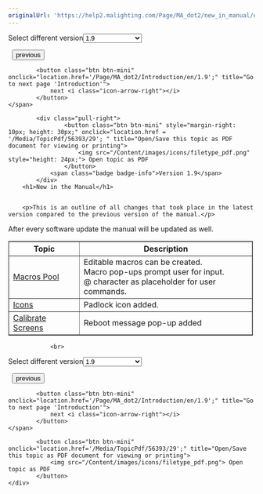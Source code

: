 ```yaml
---
originalUrl: 'https://help2.malighting.com/Page/MA_dot2/new_in_manual/en/1.9'
---
```


<div class="topic-navigation">

<div class="pull-right">
	<span class="pull-left">


<div class="pull-left">
<form action="/Topic/SetCurrentVersionNumber" class="form-inline" id="frmTagSelector" method="post">	<span class="form-mini">
		<div class="input-prepend"><span class="add-on">Select different version</span><select autocomplete="off" id="versionNumberId" name="versionNumberId" onchange="$(this).closest('#frmTagSelector').submit();" style="width: 120px;"><option value="">- latest -</option>
<option value="3">1.1</option>
<option value="7">1.2</option>
<option value="12">1.3</option>
<option value="16">1.5</option>
<option selected="selected" value="29">1.9</option>
</select></div>
		<input data-val="true" data-val-number="The field Int32 must be a number." data-val-required="The Int32 field is required." id="ProductId" name="ProductId" type="hidden" value="7">
		<input id="CurrentGuid" name="CurrentGuid" type="hidden" value="6d56278d-d51a-4d8f-9f9e-6f935a646cf5">
	</span>
</form></div>&nbsp;	</span>
	<span class="pull-right" style="white-space: nowrap;">
			<button class="btn btn-mini" onclick="location.href='/Page/MA_dot2/MA_dot2/en/1.9'; " title="Go to previous page 'dot2 User Manual'">
				<i class="icon-arrow-left"></i> previous
			</button>

			<button class="btn btn-mini" onclick="location.href='/Page/MA_dot2/Introduction/en/1.9';" title="Go to next page 'Introduction'">
				next <i class="icon-arrow-right"></i> 
			</button>
	</span>
</div>
<div class="clear-fix" style="margin-bottom: 10px"></div>
</div>

		
			<div class="pull-right">
					<button class="btn btn-mini" style="margin-right: 10px; height: 30px;" onclick="location.href = '/Media/TopicPdf/56393/29'; " title="Open/Save this topic as PDF document for viewing or printing">
						<img src="/Content/images/icons/filetype_pdf.png" style="height: 24px;"> Open topic as PDF
					</button>
				<span class="badge badge-info">Version 1.9</span>
			</div>
		<h1>New in the Manual</h1>


		<p>This is an outline of all changes that took place in the latest version compared to the previous version of the manual.</p>

<p>After every software update the manual will be updated as well.</p>

<table border="1" cellpadding="3" cellspacing="3" style="width:500px">
	<thead>
		<tr>
			<th scope="col">Topic</th>
			<th scope="col">Description</th>
		</tr>
	</thead>
	<tbody>
		<tr>
			<td><a href="/Topic/c2173bc1-c86a-4c4f-b2d7-05a83f0e9b2a">Macros Pool</a></td>
			<td>Editable macros can be created.<br>
			Macro pop-ups prompt user for input.<br>
			@ character as placeholder for user commands.</td>
		</tr>
		<tr>
			<td><a href="/Topic/4bdf0092-9184-4d12-bcf4-42b7a49ef170">Icons</a></td>
			<td>Padlock icon added.</td>
		</tr>
		<tr>
			<td><a href="/Topic/df133950-4418-4820-bd45-1d0f196336f3">Calibrate Screens</a></td>
			<td>Reboot message pop-up added</td>
		</tr>
	</tbody>
</table>


				<br>
<div class="topic-navigation">

<div class="pull-right">
	<span class="pull-left">


<div class="pull-left">
<form action="/Topic/SetCurrentVersionNumber" class="form-inline" id="frmTagSelector" method="post">	<span class="form-mini">
		<div class="input-prepend"><span class="add-on">Select different version</span><select autocomplete="off" id="versionNumberId" name="versionNumberId" onchange="$(this).closest('#frmTagSelector').submit();" style="width: 120px;"><option value="">- latest -</option>
<option value="3">1.1</option>
<option value="7">1.2</option>
<option value="12">1.3</option>
<option value="16">1.5</option>
<option selected="selected" value="29">1.9</option>
</select></div>
		<input data-val="true" data-val-number="The field Int32 must be a number." data-val-required="The Int32 field is required." id="ProductId" name="ProductId" type="hidden" value="7">
		<input id="CurrentGuid" name="CurrentGuid" type="hidden" value="6d56278d-d51a-4d8f-9f9e-6f935a646cf5">
	</span>
</form></div>&nbsp;	</span>
	<span class="pull-right" style="white-space: nowrap;">
			<button class="btn btn-mini" onclick="location.href='/Page/MA_dot2/MA_dot2/en/1.9'; " title="Go to previous page 'dot2 User Manual'">
				<i class="icon-arrow-left"></i> previous
			</button>

			<button class="btn btn-mini" onclick="location.href='/Page/MA_dot2/Introduction/en/1.9';" title="Go to next page 'Introduction'">
				next <i class="icon-arrow-right"></i> 
			</button>
	</span>
</div>
	<div class="clear-fix"></div>
	<div class="pull-right">
	
			<button class="btn btn-mini" onclick="location.href='/Media/TopicPdf/56393/29';" title="Open/Save this topic as PDF document for viewing or printing">
				<img src="/Content/images/icons/filetype_pdf.png"> Open topic as PDF
			</button>
	</div>
<div class="clear-fix" style="margin-bottom: 10px"></div>
</div>

	
